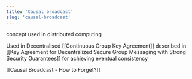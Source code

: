 ```yaml
---
title: 'Causal broadcast'
slug: 'causal-broadcast'
---
```


concept used in distributed computing

Used in Decentralised [[Continuous Group Key Agreement]] described in [[Key Agreement for Decentralized Secure Group Messaging with Strong Security Guarantees]] for achieving eventual consistency

[[Causal Broadcast - How to Forget?]]
